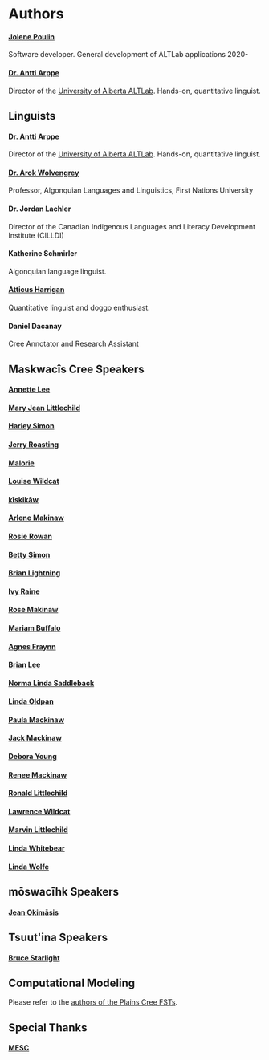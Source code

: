 Authors
=======

#### [Jolene Poulin](https://nienna73.github.io/)
Software developer. General development of ALTLab applications 2020-

#### [Dr. Antti Arppe](https://sites.ualberta.ca/~arppe/)

Director of the [University of Alberta ALTLab][ALTLab]. Hands-on, quantitative linguist.

[ALTLab]: https://altlab.artsrn.ualberta.ca/

Linguists
---------

#### [Dr. Antti Arppe](https://sites.ualberta.ca/~arppe/)

Director of the [University of Alberta ALTLab][ALTLab]. Hands-on, quantitative linguist.

[ALTLab]: https://altlab.artsrn.ualberta.ca/

#### [Dr. Arok Wolvengrey](https://www.fnuniv.ca/academic/faculty/dr-arok-wolvengrey/)
Professor, Algonquian Languages and Linguistics, First Nations University

#### Dr. Jordan Lachler
Director of the Canadian Indigenous Languages and Literacy Development Institute (CILLDI)

#### Katherine Schmirler

Algonquian language linguist.

#### [Atticus Harrigan](https://a.ttic.us/)

Quantitative linguist and doggo enthusiast.

#### Daniel Dacanay
Cree Annotator and Research Assistant


Maskwacîs Cree Speakers
-----------------------
#### [Annette Lee](https://speech-db.altlab.app/maskwacis/speakers/ANN)
#### [Mary Jean Littlechild](https://speech-db.altlab.app/maskwacis/speakers/MAR)
#### [Harley Simon](https://speech-db.altlab.app/maskwacis/speakers/HAR)
#### [Jerry Roasting](https://speech-db.altlab.app/maskwacis/speakers/JER)
#### [Malorie](https://speech-db.altlab.app/maskwacis/speakers/MAL)
#### [Louise Wildcat](https://speech-db.altlab.app/maskwacis/speakers/LOU)
#### [kîskikâw](https://speech-db.altlab.app/maskwacis/speakers/GOR)
#### [Arlene Makinaw](https://speech-db.altlab.app/maskwacis/speakers/ARL)
#### [Rosie Rowan](https://speech-db.altlab.app/maskwacis/speakers/ROS2)
#### [Betty Simon](https://speech-db.altlab.app/maskwacis/speakers/BET)
#### [Brian Lightning](https://speech-db.altlab.app/maskwacis/speakers/BRI)
#### [Ivy Raine](https://speech-db.altlab.app/maskwacis/speakers/IVY)
#### [Rose Makinaw](https://speech-db.altlab.app/maskwacis/speakers/ROS)
#### [Mariam Buffalo](https://speech-db.altlab.app/maskwacis/speakers/MAR2)
#### [Agnes Fraynn](https://speech-db.altlab.app/maskwacis/speakers/AGN)
#### [Brian Lee](https://speech-db.altlab.app/maskwacis/speakers/BL2)
#### [Norma Linda Saddleback](https://speech-db.altlab.app/maskwacis/speakers/NOR)
#### [Linda Oldpan](https://speech-db.altlab.app/maskwacis/speakers/LIN)
#### [Paula Mackinaw](https://speech-db.altlab.app/maskwacis/speakers/PAU)
#### [Jack Mackinaw](https://speech-db.altlab.app/maskwacis/speakers/JAC)
#### [Debora Young](https://speech-db.altlab.app/maskwacis/speakers/DEB)
#### [Renee Mackinaw](https://speech-db.altlab.app/maskwacis/speakers/REN)
#### [Ronald Littlechild](https://speech-db.altlab.app/maskwacis/speakers/RON)
#### [Lawrence Wildcat](https://speech-db.altlab.app/maskwacis/speakers/LAR)
#### [Marvin Littlechild](https://speech-db.altlab.app/maskwacis/speakers/MAR3)
#### [Linda Whitebear](https://speech-db.altlab.app/maskwacis/speakers/LIN2)
#### [Linda Wolfe](https://speech-db.altlab.app/maskwacis/speakers/LIN3)

mōswacīhk Speakers
------------------
#### [Jean Okimāsis](https://speech-db.altlab.app/moswacihk/speakers/OKI)

Tsuut'ina Speakers
--------------------
#### [Bruce Starlight](https://speech-db.altlab.app/tsuutina/speakers/BRS)

Computational Modeling
----------------------

Please refer to the [authors of the Plains Cree FSTs](https://github.com/giellalt/lang-crk/blob/main/AUTHORS).

Special Thanks
--------------
#### [MESC](https://www.maskwacised.ca/)
